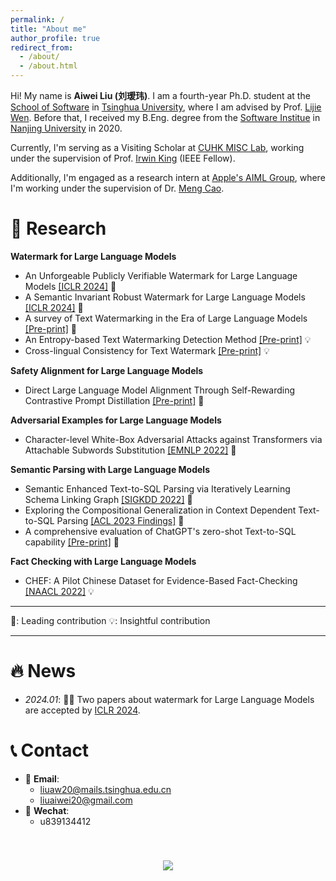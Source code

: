 ```yaml
---
permalink: /
title: "About me"
author_profile: true
redirect_from: 
  - /about/
  - /about.html
---
```


<span class='anchor' id='about-me'></span>

Hi! My name is **Aiwei Liu (刘瑷玮)**. I am a fourth-year Ph.D. student at the [School of Software](https://www.thss.tsinghua.edu.cn/) in [Tsinghua University](https://www.tsinghua.edu.cn/), where I am advised by Prof. [Lijie Wen](https://www.thss.tsinghua.edu.cn/faculty/wenlijie.htm). Before that, I received my B.Eng. degree from the [Software Institue](https://software.nju.edu.cn/) in [Nanjing University](https://www.nju.edu.cn/) in 2020.

Currently, I'm serving as a Visiting Scholar at [CUHK MISC Lab](https://misc-lab.cse.cuhk.edu.hk/people/), working under the supervision of Prof. [Irwin King](https://www.cse.cuhk.edu.hk/irwin.king/home) (IEEE Fellow).

Additionally, I'm engaged as a research intern at [Apple's AIML Group](https://machinelearning.apple.com/), where I'm working under the supervision of Dr. [Meng Cao](https://openreview.net/profile?id=~Meng_Cao2).

# 🔬 Research

**Watermark for Large Language Models**

*  An Unforgeable Publicly Verifiable Watermark for Large Language Models [[ICLR 2024]](https://arxiv.org/pdf/2307.16230.pdf) 🏅
*  A Semantic Invariant Robust Watermark for Large Language Models [[ICLR 2024]](https://arxiv.org/pdf/2310.06356.pdf) 🏅
*  A survey of Text Watermarking in the Era of Large Language Models [[Pre-print]](https://arxiv.org/pdf/2312.07913.pdf) 🏅
* An Entropy-based Text Watermarking Detection Method [[Pre-print]](https://arxiv.org/pdf/2403.13485.pdf) 💡 
* Cross-lingual Consistency for Text Watermark [[Pre-print]](https://arxiv.org/pdf/2402.14007.pdf) 💡



**Safety Alignment for Large Language Models**

* Direct Large Language Model Alignment Through Self-Rewarding Contrastive Prompt Distillation [[Pre-print]](https://arxiv.org/pdf/2402.11907.pdf) 🏅 

**Adversarial Examples for Large Language Models**

* Character-level White-Box Adversarial Attacks against Transformers via Attachable Subwords Substitution [[EMNLP 2022]](https://aclanthology.org/2022.emnlp-main.522) 🏅 

**Semantic Parsing with Large Language Models**

* Semantic Enhanced Text-to-SQL Parsing via Iteratively Learning Schema Linking Graph [[SIGKDD 2022]](https://dl.acm.org/doi/pdf/10.1145/3534678.3539294) 🏅 
* Exploring the Compositional Generalization in Context Dependent Text-to-SQL Parsing [[ACL 2023 Findings]](https://aclanthology.org/2023.findings-acl.43.pdf) 🏅 
* A comprehensive evaluation of ChatGPT's zero-shot Text-to-SQL capability [[Pre-print]](https://arxiv.org/abs/2303.13547) 🏅 

**Fact Checking with Large Language Models**

* CHEF: A Pilot Chinese Dataset for Evidence-Based Fact-Checking [[NAACL 2022]](https://arxiv.org/abs/2206.11863) 💡 

<!-- **Information Extraction**

* GDA: Generative Data Augmentation Techniques for Relation Extraction Tasks [[ACL 2023 Findings]](https://arxiv.org/abs/2305.16663) 🏅 
* RAPL: A Relation-Aware Prototype Learning Approach for Few-Shot Document-Level Relation Extraction [[EMNLP 2023]](https://aclanthology.org/2023.emnlp-main.316.pdf) 💡 
* Reading Broadly to Open Your Mind Improving Open Relation Extraction With Search Documents Under Self-Supervisions [[TKDE]](https://ieeexplore.ieee.org/abstract/document/10255305) 💡
* Entity-to-Text based Data Augmentation with Semantic Coherence and Entity Preserving for various NER Tasks [[ACL 2023 Findings]](https://aclanthology.org/2023.findings-acl.578.pdf) 💡
* Guassian Prior Reinforcement Learning for Nested Named Entity Recognition [[ICASSP 2023]](https://ieeexplore.ieee.org/abstract/document/10097163/) 💡 -->


---

🏅: Leading contribution
💡: Insightful contribution

---
  

# 🔥 News
- *2024.01*: 🎉🎉 Two papers about watermark for Large Language Models are accepted by [ICLR 2024](https://iclr.cc/).

# 📞 Contact

- 📧 **Email**:
  -  liuaw20@mails.tsinghua.edu.cn
  -  liuaiwei20@gmail.com
- 💬 **Wechat**:
  - u839134412


<p align="center" style="padding-top: 40px;"> <a  href="https://clustrmaps.com/site/1bz29"  title="Visit tracker"><img src="//www.clustrmaps.com/map_v2.png?d=DX15I5ozLq5Q-wR0ekcNB17qazZ99Mm2sOgYD9FXvrM&cl=ffffff&w=300" /></a> </p>

<p align="center" style="padding-top: 100px;"> 
</p>